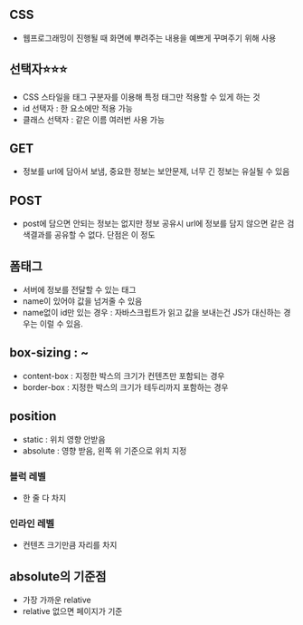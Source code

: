 ## CSS
- 웹프로그래밍이 진행될 때 화면에 뿌려주는 내용을 예쁘게 꾸며주기 위해 사용

## 선택자⭐⭐⭐
- CSS 스타일을 태그 구분자를 이용해 특정 태그만 적용할 수 있게 하는 것
- id 선택자 : 한 요소에만 적용 가능
- 클래스 선택자 : 같은 이름 여러번 사용 가능

## GET
- 정보를 url에 담아서 보냄, 중요한 정보는 보안문제, 너무 긴 정보는 유실될 수 있음

## POST
- post에 담으면 안되는 정보는 없지만 정보 공유시 url에 정보를 담지 않으면 같은 검색결과를 공유할 수 없다. 단점은 이 정도

## 폼태그
- 서버에 정보를 전달할 수 있는 태그
- name이 있어야 값을 넘겨줄 수 있음
- name없이 id만 있는 경우 : 자바스크립트가 읽고 값을 보내는건 JS가 대신하는 경우는 이럴 수 있음.

## box-sizing : ~
- content-box : 지정한 박스의 크기가 컨텐츠만 포함되는 경우
- border-box : 지정한 박스의 크기가 테두리까지 포함하는 경우

## position
- static : 위치 영향 안받음
- absolute : 영향 받음, 왼쪽 위 기준으로 위치 지정

### 블럭 레벨
- 한 줄 다 차지
### 인라인 레벨
- 컨텐츠 크기만큼 자리를 차지

## absolute의 기준점
- 가장 가까운 relative
- relative 없으면 페이지가 기준